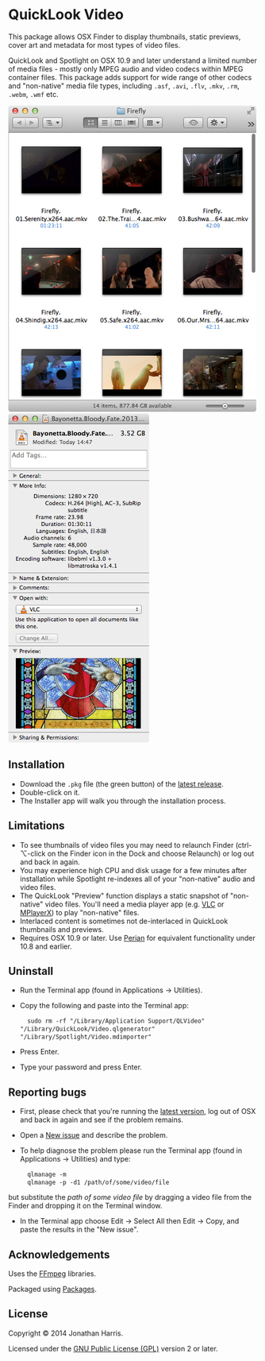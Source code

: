 QuickLook Video
===============

This package allows OSX Finder to display thumbnails, static previews, cover art and metadata for most types of video files.

QuickLook and Spotlight on OSX 10.9 and later understand a limited number of media files - mostly only MPEG audio and video codecs within MPEG container files. This package adds support for wide range of other codecs and "non-native" media file types, including `.asf`, `.avi`, `.flv`, `.mkv`, `.rm`, `.webm`, `.wmf` etc.

![Finder screenshot](img/finder.jpeg) ![Get Info](img/info.jpeg)

Installation
------------
* Download the `.pkg` file (the green button) of the [latest release](https://github.com/Marginal/QLVideo/releases/latest).
* Double-click on it.
* The Installer app will walk you through the installation process.

Limitations
-----------
* To see thumbnails of video files you may need to relaunch Finder (ctrl-⌥-click on the Finder icon in the Dock and choose Relaunch) or log out and back in again.
* You may experience high CPU and disk usage for a few minutes after installation while Spotlight re-indexes all of your "non-native" audio and video files.
* The QuickLook "Preview" function displays a static snapshot of "non-native" video files. You'll need a media player app (e.g. [VLC](http://www.videolan.org/vlc/) or [MPlayerX](http://mplayerx.org/)) to play "non-native" files.
* Interlaced content is sometimes not de-interlaced in QuickLook thumbnails and previews.
* Requires OSX 10.9 or later. Use [Perian](http://github.com/MaddTheSane/perian) for equivalent functionality under 10.8 and earlier.

Uninstall
---------
* Run the Terminal app (found in Applications → Utilities).
* Copy the following and paste into the Terminal app:

        sudo rm -rf "/Library/Application Support/QLVideo" "/Library/QuickLook/Video.qlgenerator" "/Library/Spotlight/Video.mdimporter"
* Press Enter.
* Type your password and press Enter.

Reporting bugs
--------------
* First, please check that you're running the [latest version](https://github.com/Marginal/QLVideo/releases/latest), log out of OSX and back in again and see if the problem remains.
* Open a [New issue](https://github.com/Marginal/QLVideo/issues/new) and describe the problem.
* To help diagnose the problem please run the Terminal app (found in Applications → Utilities) and type:

        qlmanage -m
        qlmanage -p -d1 /path/of/some/video/file
but substitute the *path of some video file* by dragging a video file from the Finder and dropping it on the Terminal window.
* In the Terminal app choose Edit → Select All then Edit → Copy, and paste the results in the "New issue".

Acknowledgements
----------------
Uses the [FFmpeg](https://www.ffmpeg.org/about.html) libraries.

Packaged using [Packages](http://s.sudre.free.fr/Software/Packages/about.html).

License
-------
Copyright © 2014 Jonathan Harris.

Licensed under the [GNU Public License (GPL)](http://www.gnu.org/licenses/gpl-2.0.html) version 2 or later.
